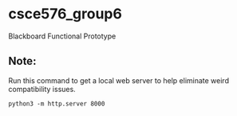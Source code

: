 # csce576_group6
Blackboard Functional Prototype

## Note:
Run this command to get a local web server to help eliminate weird compatibility issues.

`python3 -m http.server 8000`
